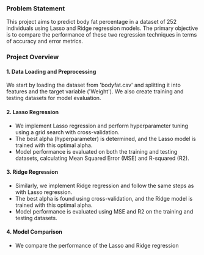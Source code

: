 ### Problem Statement

This project aims to predict body fat percentage in a dataset of 252 individuals using Lasso and Ridge regression models. The primary objective is to compare the performance of these two regression techniques in terms of accuracy and error metrics.

### Project Overview

#### 1. Data Loading and Preprocessing
We start by loading the dataset from 'bodyfat.csv' and splitting it into features and the target variable ('Weight'). We also create training and testing datasets for model evaluation.

#### 2. Lasso Regression
- We implement Lasso regression and perform hyperparameter tuning using a grid search with cross-validation.
- The best alpha (hyperparameter) is determined, and the Lasso model is trained with this optimal alpha.
- Model performance is evaluated on both the training and testing datasets, calculating Mean Squared Error (MSE) and R-squared (R2).

#### 3. Ridge Regression
- Similarly, we implement Ridge regression and follow the same steps as with Lasso regression.
- The best alpha is found using cross-validation, and the Ridge model is trained with this optimal alpha.
- Model performance is evaluated using MSE and R2 on the training and testing datasets.

#### 4. Model Comparison
- We compare the performance of the Lasso and Ridge regression
